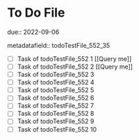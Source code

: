 # To Do File

due:: 2022-09-06

metadatafield:: todoTestFile_552_35

- [ ] Task of todoTestFile_552 1 [[Query me]]
- [ ] Task of todoTestFile_552 2 [[Query me]]
- [ ] Task of todoTestFile_552 3
- [ ] Task of todoTestFile_552 4
- [ ] Task of todoTestFile_552 5
- [ ] Task of todoTestFile_552 6
- [ ] Task of todoTestFile_552 7
- [ ] Task of todoTestFile_552 8
- [ ] Task of todoTestFile_552 9
- [ ] Task of todoTestFile_552 10